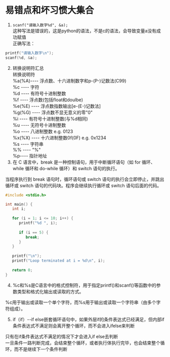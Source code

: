 # 易错点和坏习惯大集合
1. `scanf("请输入数字%d", &a);`  
  这种写法是错误的，这是python的语法，不是c的语法，会导致变量a没有成功赋值  
  正确写法：  
  ```C
printf("请输入数字\n");
scanf(%d, &a);
```
  
2. 转换说明符汇总  
转换说明符  
      %a(%A)----     浮点数、十六进制数字和p-(P-)记数法(C99)  
      %c     ----        字符  
      %d      ----       有符号十进制整数  
      %f    ----          浮点数(包括float和doulbe)  
      %e(%E)  ----   浮点数指数输出\[e-(E-)记数法]  
      %g(%G)   ----  浮点数不显无意义的零"0"  
      %i      ----        有符号十进制整数(与%d相同)  
      %u     ----        无符号十进制整数  
      %o      ----       八进制整数    e.g.     0123  
      %x(%X)  ----    十六进制整数0f(0F)   e.g.   0x1234  
      %s      ----       字符串  
      %%     ----       "%"  
      %p---- 指针地址
3. 在 C 语言中，break 是一种控制语句，用于中断循环语句（如 for 循环、while 循环和 do-while 循环）和 switch 语句的执行。

当程序执行到 break 语句时，循环语句或 switch 语句的执行会立即停止，并跳出循环或 switch 语句的代码块。程序会继续执行循环或 switch 语句后面的代码。
```c
#include <stdio.h>

int main() {
   int i;
   
   for (i = 1; i <= 10; i++) {
      printf("%d ", i);
      
      if (i == 5) {
         break;
      }
   }
   
   printf("\n");
   printf("Loop terminated at i = %d\n", i);
   
   return 0;
}


```
4. %c和%s是C语言中的格式控制符，用于指定printf()和scanf()等函数中的参数类型和格式化输出或读取的方式。

%c用于输出或读取一个单个字符，而%s用于输出或读取一个字符串（由多个字符组成）。

5. if（if）--if else嵌套循环语句中，如果外层if的条件表达式已经满足，但内部if条件表达式不满足则会离开整个循环，而不会进入ifelse来判断  

只有在if条件表达式不满足的情况下才会进入if else去判断  
一旦条件一路判断完成，会结束整个循环，或者执行体执行完毕，也会结束整个循环，而不是继续下一个条件判断



















